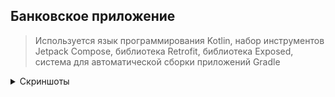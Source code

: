 ## Банковское приложение
>  Используется язык программирования Kotlin, набор инструментов Jetpack Compose, библиотека Retrofit, библиотека Exposed, система для автоматической сборки приложений Gradle


<details><summary>Скриншоты</summary>
  
![Screenshot](https://raw.githubusercontent.com/Alterys/BankingApp/main/screenshots/auth.png)
  
![Screenshot](https://raw.githubusercontent.com/Alterys/BankingApp/main/screenshots/menu.png)

![Screenshot](https://raw.githubusercontent.com/Alterys/BankingApp/main/screenshots/convert.png)
</details>

